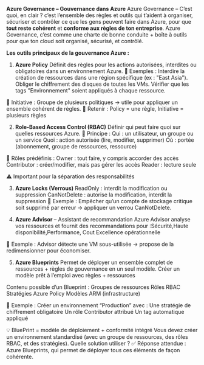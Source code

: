 **Azure Governance – Gouvernance dans Azure**
Azure Governance – C’est quoi, en clair ?
c’est l’ensemble des règles et outils qui t’aident à organiser, sécuriser et contrôler ce que les gens peuvent faire dans Azure, pour que **tout reste cohérent** et **conforme aux règles de ton entreprise**.
Azure Governance, c’est comme une charte de bonne conduite + boîte à outils pour que ton cloud soit organisé, sécurisé, et contrôlé.

 **Les outils principaux de la gouvernance Azure :**

1. **Azure Policy** 
Définit des règles pour les actions autorisées, interdites ou obligatoires dans un environnement Azure.
📌 Exemples :
Interdire la création de ressources dans une région spécifique (ex : "East Asia").
Obliger le chiffrement des disques de toutes les VMs.
Vérifier que les tags "Environnement" soient appliqués à chaque ressource.

🔹 Initiative :
Groupe de plusieurs politiques → utile pour appliquer un ensemble cohérent de règles.
🧠 Retenir : Policy = une règle, Initiative = plusieurs règles

2. **Role-Based Access Control (RBAC)**
Définir qui peut faire quoi sur quelles ressources Azure.
🔐 Principe :
Qui : un utilisateur, un groupe ou un service
Quoi : action autorisée (lire, modifier, supprimer)
Où : portée (abonnement, groupe de ressources, ressource)

📌 Rôles prédéfinis :
Owner : tout faire, y compris accorder des accès
Contributor : créer/modifier, mais pas gérer les accès
Reader : lecture seule

⚠️ Important pour la séparation des responsabilités

3. **Azure Locks (Verrous)**
ReadOnly : interdit la modification ou suppression
CanNotDelete : autorise la modification, interdit la suppression
🧠 Exemple :
Empêcher qu’un compte de stockage critique soit supprimé par erreur → appliquer un verrou CanNotDelete.

4. **Azure Advisor** – Assistant de recommandation
Azure Advisor analyse vos ressources et fournit des recommandations pour :Sécurité,Haute disponibilité,Performance, Cout
Excellence opérationnelle

📌 Exemple :
Advisor détecte une VM sous-utilisée → propose de la redimensionner pour économiser.


5. **Azure Blueprints**
Permet de déployer un ensemble complet de ressources + règles de gouvernance en un seul modèle.
Créer un modèle prêt à l’emploi avec règles + ressources

Contenu possible d’un Blueprint :
Groupes de ressources
Rôles RBAC
Stratégies Azure Policy
Modèles ARM (infrastructure)


📌 Exemple :
Créer un environnement “Production” avec :
Une stratégie de chiffrement obligatoire
Un rôle Contributor attribué
Un tag automatique appliqué

💡 BluePrint = modèle de déploiement + conformité intégré
Vous devez créer un environnement standardisé (avec un groupe de ressources, des rôles RBAC, et des stratégies). Quelle solution utiliser ?
✅ Réponse attendue : Azure Blueprints, qui permet de déployer tous ces éléments de façon cohérente.


